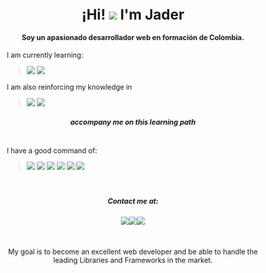 <center><h1>¡Hi! <img src="https://img.icons8.com/emoji/48/000000/smiling-face-with-smiling-eyes.png"/> I'm Jader</h1></center>

<h4><center>
Soy un apasionado desarrollador web en formación de Colombia.
</center>
</h4>

I am currently learning:
><img src="https://img.icons8.com/color/48/000000/javascript--v1.png"/> <img src="https://img.icons8.com/color/48/000000/nodejs.png"/>

I am also reinforcing my knowledge in
><img src="https://img.icons8.com/color/48/000000/html-5--v1.png"/> <img src="https://img.icons8.com/color/48/000000/css3.png"/>

<h5>
<center>accompany me on this learning path</center></h5>

<br>I have a good command of:
><img src="https://img.icons8.com/color/48/000000/html-5--v1.png"/> <img src="https://img.icons8.com/color/48/000000/css3.png"/> <img src="https://img.icons8.com/color/48/000000/visual-studio-code-2019.png"/> <img src="https://img.icons8.com/color/48/000000/linux--v1.png"/> <img src="https://img.icons8.com/color/48/000000/github--v1.png"/> <img src="https://img.icons8.com/color/48/000000/git.png"/>

<br><center><h5> Contact me at:</h5></center>
<center><a href="https://twitter.com/Jader9420"><img src="https://img.icons8.com/color/48/000000/twitter--v1.png"/></a><a href="https://www.linkedin.com/in/jader-castro-72261ab6/"><img src="https://img.icons8.com/color/48/000000/linkedin.png"/></a><a href="https://jadercastro.com/"><img src="https://img.icons8.com/color/48/000000/domain--v1.png"/></a></center>

<br><center>My goal is to become an excellent web developer and be able to handle the leading Libraries and Frameworks in the market.</center>